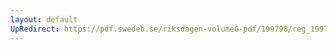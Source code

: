 ```yaml
---
layout: default
UpRedirect: https://pdf.swedeb.se/riksdagen-volumeG-pdf/199798/reg_199798/reg_199798_0020.pdf
---
```

